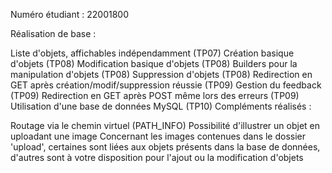 Numéro étudiant : 22001800

Réalisation de base :

Liste d'objets, affichables indépendamment (TP07)
Création basique d'objets (TP08)
Modification basique d'objets (TP08)
Builders pour la manipulation d'objets (TP08)
Suppression d'objets (TP08)
Redirection en GET après création/modif/suppression réussie (TP09)
Gestion du feedback (TP09)
Redirection en GET après POST même lors des erreurs (TP09)
Utilisation d'une base de données MySQL (TP10)
Compléments réalisés :

Routage via le chemin virtuel (PATH_INFO)
Possibilité d'illustrer un objet en uploadant une image
Concernant les images contenues dans le dossier 'upload', certaines sont liées aux objets présents dans la base de données, d'autres sont à votre disposition pour l'ajout ou la modification d'objets